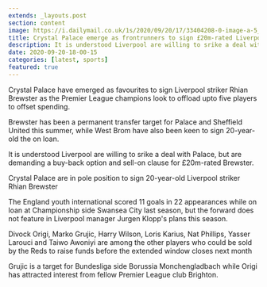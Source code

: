 ```yaml
---
extends: _layouts.post
section: content
image: https://i.dailymail.co.uk/1s/2020/09/20/17/33404208-0-image-a-5_1600620742794.jpg 
title: Crystal Palace emerge as frontrunners to sign £20m-rated Liverpool striker Rhian Brewster 
description: It is understood Liverpool are willing to srike a deal with Palace, but are demanding a buy-back option and sell-on clause for £20m-rated Brewster. 
date: 2020-09-20-18-00-15 
categories: [latest, sports] 
featured: true 
--- 
```

Crystal Palace have emerged as favourites to sign Liverpool striker Rhian Brewster as the Premier League champions look to offload upto five players to offset spending.

Brewster has been a permanent transfer target for Palace and Sheffield United this summer, while West Brom have also been keen to sign 20-year-old the on loan.

It is understood Liverpool are willing to srike a deal with Palace, but are demanding a buy-back option and sell-on clause for £20m-rated Brewster. 

Crystal Palace are in pole position to sign 20-year-old Liverpool striker Rhian Brewster

The England youth international scored 11 goals in 22 appearances while on loan at Championship side Swansea City last season, but the forward does not feature in Liverpool manager Jurgen Klopp's plans this season. 

Divock Origi, Marko Grujic, Harry Wilson, Loris Karius, Nat Phillips, Yasser Larouci and Taiwo Awoniyi are among the other players who could be sold by the Reds to raise funds before the extended window closes next month

Grujic is a target for Bundesliga side Borussia Monchengladbach while Origi has attracted interest from fellow Premier League club Brighton. 

